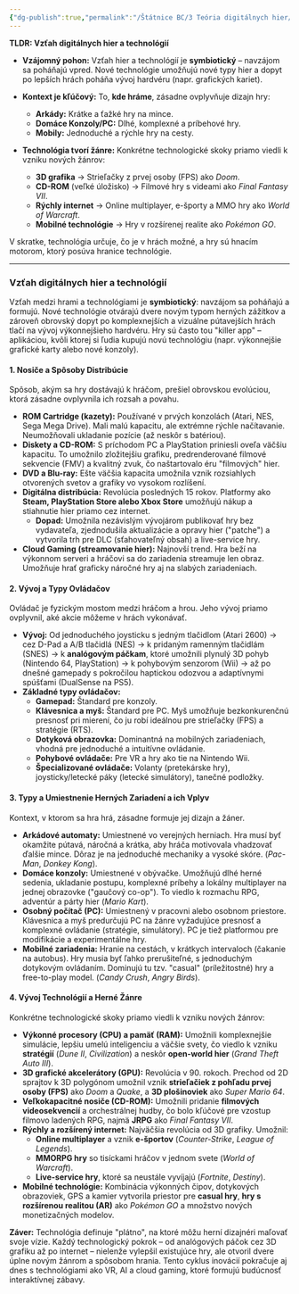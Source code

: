 ```yaml
---
{"dg-publish":true,"permalink":"/Štátnice BC/3 Teória digitálnych hier/20 Vzťah digitálnych hier a technológií/","created":"2025-06-20T22:57:29.255+02:00","updated":"2025-06-28T19:47:39.943+02:00"}
---
```


**TLDR: Vzťah digitálnych hier a technológií**

- **Vzájomný pohon:** Vzťah hier a technológií je **symbiotický** – navzájom sa poháňajú vpred. Nové technológie umožňujú nové typy hier a dopyt po lepších hrách poháňa vývoj hardvéru (napr. grafických kariet).
    
- **Kontext je kľúčový:** To, **kde hráme**, zásadne ovplyvňuje dizajn hry:
    
    - **Arkády:** Krátke a ťažké hry na mince.
    - **Domáce Konzoly/PC:** Dlhé, komplexné a príbehové hry.
    - **Mobily:** Jednoduché a rýchle hry na cesty.
- **Technológia tvorí žánre:** Konkrétne technologické skoky priamo viedli k vzniku nových žánrov:
    
    - **3D grafika** → Strieľačky z prvej osoby (FPS) ako _Doom_.
    - **CD-ROM** (veľké úložisko) → Filmové hry s videami ako _Final Fantasy VII_.
    - **Rýchly internet** → Online multiplayer, e-športy a MMO hry ako _World of Warcraft_.
    - **Mobilné technológie** → Hry v rozšírenej realite ako _Pokémon GO_.

V skratke, technológia určuje, čo je v hrách možné, a hry sú hnacím motorom, ktorý posúva hranice technológie.

---

### **Vzťah digitálnych hier a technológií**

Vzťah medzi hrami a technológiami je **symbiotický**: navzájom sa poháňajú a formujú. Nové technológie otvárajú dvere novým typom herných zážitkov a zároveň obrovský dopyt po komplexnejších a vizuálne pútavejších hrách tlačí na vývoj výkonnejšieho hardvéru. Hry sú často tou "killer app" – aplikáciou, kvôli ktorej si ľudia kupujú novú technológiu (napr. výkonnejšie grafické karty alebo nové konzoly).

#### **1. Nosiče a Spôsoby Distribúcie**

Spôsob, akým sa hry dostávajú k hráčom, prešiel obrovskou evolúciou, ktorá zásadne ovplyvnila ich rozsah a povahu.

- **ROM Cartridge (kazety):** Používané v prvých konzolách (Atari, NES, Sega Mega Drive). Mali malú kapacitu, ale extrémne rýchle načítavanie. Neumožňovali ukladanie pozície (až neskôr s batériou).
- **Diskety a CD-ROM:** S príchodom PC a PlayStation priniesli oveľa väčšiu kapacitu. To umožnilo zložitejšiu grafiku, predrenderované filmové sekvencie (FMV) a kvalitný zvuk, čo naštartovalo éru "filmových" hier.
- **DVD a Blu-ray:** Ešte väčšia kapacita umožnila vznik rozsiahlych otvorených svetov a grafiky vo vysokom rozlíšení.
- **Digitálna distribúcia:** Revolúcia posledných 15 rokov. Platformy ako **Steam, PlayStation Store alebo Xbox Store** umožňujú nákup a stiahnutie hier priamo cez internet.
    - **Dopad:** Umožnila nezávislým vývojárom publikovať hry bez vydavateľa, zjednodušila aktualizácie a opravy hier ("patche") a vytvorila trh pre DLC (sťahovateľný obsah) a live-service hry.
- **Cloud Gaming (streamovanie hier):** Najnovší trend. Hra beží na výkonnom serveri a hráčovi sa do zariadenia streamuje len obraz. Umožňuje hrať graficky náročné hry aj na slabých zariadeniach.

#### **2. Vývoj a Typy Ovládačov**

Ovládač je fyzickým mostom medzi hráčom a hrou. Jeho vývoj priamo ovplyvnil, aké akcie môžeme v hrách vykonávať.

- **Vývoj:** Od jednoduchého joysticku s jedným tlačidlom (Atari 2600) → cez D-Pad a A/B tlačidlá (NES) → k pridaným ramenným tlačidlám (SNES) → k **analógovým páčkam**, ktoré umožnili plynulý 3D pohyb (Nintendo 64, PlayStation) → k pohybovým senzorom (Wii) → až po dnešné gamepady s pokročilou haptickou odozvou a adaptívnymi spúšťami (DualSense na PS5).
- **Základné typy ovládačov:**
    - **Gamepad:** Štandard pre konzoly.
    - **Klávesnica a myš:** Štandard pre PC. Myš umožňuje bezkonkurenčnú presnosť pri mierení, čo ju robí ideálnou pre strieľačky (FPS) a stratégie (RTS).
    - **Dotyková obrazovka:** Dominantná na mobilných zariadeniach, vhodná pre jednoduché a intuitívne ovládanie.
    - **Pohybové ovládače:** Pre VR a hry ako tie na Nintendo Wii.
    - **Špecializované ovládače:** Volanty (pretekárske hry), joysticky/letecké páky (letecké simulátory), tanečné podložky.

#### **3. Typy a Umiestnenie Herných Zariadení a ich Vplyv**

Kontext, v ktorom sa hra hrá, zásadne formuje jej dizajn a žáner.

- **Arkádové automaty:** Umiestnené vo verejných herniach. Hra musí byť okamžite pútavá, náročná a krátka, aby hráča motivovala vhadzovať ďalšie mince. Dôraz je na jednoduché mechaniky a vysoké skóre. (_Pac-Man_, _Donkey Kong_).
- **Domáce konzoly:** Umiestnené v obývačke. Umožňujú dlhé herné sedenia, ukladanie postupu, komplexné príbehy a lokálny multiplayer na jednej obrazovke ("gaučový co-op"). To viedlo k rozmachu RPG, adventúr a párty hier (_Mario Kart_).
- **Osobný počítač (PC):** Umiestnený v pracovni alebo osobnom priestore. Klávesnica a myš predurčujú PC na žánre vyžadujúce presnosť a komplexné ovládanie (stratégie, simulátory). PC je tiež platformou pre modifikácie a experimentálne hry.
- **Mobilné zariadenia:** Hranie na cestách, v krátkych intervaloch (čakanie na autobus). Hry musia byť ľahko prerušiteľné, s jednoduchým dotykovým ovládaním. Dominujú tu tzv. "casual" (príležitostné) hry a free-to-play model. (_Candy Crush_, _Angry Birds_).

#### **4. Vývoj Technológií a Herné Žánre**

Konkrétne technologické skoky priamo viedli k vzniku nových žánrov:

- **Výkonné procesory (CPU) a pamäť (RAM):** Umožnili komplexnejšie simulácie, lepšiu umelú inteligenciu a väčšie svety, čo viedlo k vzniku **stratégií** (_Dune II_, _Civilization_) a neskôr **open-world hier** (_Grand Theft Auto III_).
- **3D grafické akcelerátory (GPU):** Revolúcia v 90. rokoch. Prechod od 2D sprajtov k 3D polygónom umožnil vznik **strieľačiek z pohľadu prvej osoby (FPS)** ako _Doom_ a _Quake_, a **3D plošinoviek** ako _Super Mario 64_.
- **Veľkokapacitné nosiče (CD-ROM):** Umožnili pridanie **filmových videosekvencií** a orchestrálnej hudby, čo bolo kľúčové pre vzostup filmovo ladených RPG, najmä **JRPG** ako _Final Fantasy VII_.
- **Rýchly a rozšírený internet:** Najväčšia revolúcia od 3D grafiky. Umožnil:
    - **Online multiplayer** a vznik **e-športov** (_Counter-Strike_, _League of Legends_).
    - **MMORPG hry** so tisíckami hráčov v jednom svete (_World of Warcraft_).
    - **Live-service hry**, ktoré sa neustále vyvíjajú (_Fortnite_, _Destiny_).
- **Mobilné technológie:** Kombinácia výkonných čipov, dotykových obrazoviek, GPS a kamier vytvorila priestor pre **casual hry**, **hry s rozšírenou realitou (AR)** ako _Pokémon GO_ a množstvo nových monetizačných modelov.

**Záver:** Technológia definuje "plátno", na ktoré môžu herní dizajnéri maľovať svoje vízie. Každý technologický pokrok – od analógových páčok cez 3D grafiku až po internet – nielenže vylepšil existujúce hry, ale otvoril dvere úplne novým žánrom a spôsobom hrania. Tento cyklus inovácií pokračuje aj dnes s technológiami ako VR, AI a cloud gaming, ktoré formujú budúcnosť interaktívnej zábavy.